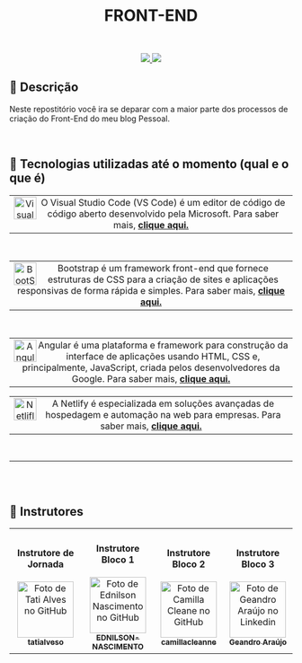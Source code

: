 <h1 align="CENTER">FRONT-END</h1>
   <br>

   <p align="center">
       <a href="https://github.com/RenToGen">
        <img src="https://img.shields.io/github/last-commit/RenToGen/Back-End?color=black%20&label=Ultimo%20commit&logo=github&style=flat-square"/>
        </a>
        <img src="https://img.shields.io/github/contributors/RenToGen/Back-End?color=black%20&label=Contribuidores&logo=github&style=flat-square"/>
        </p>
    
## :memo: Descrição
Neste repostitório você ira se deparar com a maior parte dos processos de criação do Front-End do meu blog Pessoal. 
  
<br>
  


## :wrench: Tecnologias utilizadas até o momento (qual e o que é)
<table>
  <tr>
    <td align="center"> 
      <img align="left" alt="Visual Studio" height="40" width="40" src="https://img.icons8.com/color/48/000000/visual-studio-code-2019.png"/>
O Visual Studio Code (VS Code) é um editor de código de código aberto desenvolvido pela Microsoft. Para saber mais, <a href="https://www.treinaweb.com.br/blog/vs-code-o-que-e-e-por-que-voce-deve-usar"><b>clique aqui.</b>
  </sub>
      </a>
    </td>
  </tr>
</table>
<br>

<table>
  <tr>
    <td align="center"> 
<img align="left" alt="BootStrap" height="40" width="40" src="https://img.icons8.com/color/48/000000/bootstrap.png"/>
Bootstrap é um framework front-end que fornece estruturas de CSS para a criação de sites e aplicações responsivas de forma rápida e simples. Para saber mais, <a href="https://www.alura.com.br/artigos/bootstrap"><b>clique aqui.</b>
       </sub>
      </a>
    </td>
  </tr>
</table>
<br>
<table>
  <tr>
    <td align="center"> <img align="left" alt="Angular" height="40" width="40" src="https://upload.wikimedia.org/wikipedia/commons/thumb/c/cf/Angular_full_color_logo.svg/250px-Angular_full_color_logo.svg.png"/>
Angular é uma plataforma e framework para construção da interface de aplicações usando HTML, CSS e, principalmente, JavaScript, criada pelos desenvolvedores da Google. Para saber mais, <a href="https://blog.algaworks.com/o-que-e-angular/"><b>clique aqui.</b>
 </sub>
      </a>
    </td>
  </tr>
</table>
<table>
  <tr>
    <td align="center"> <img align="left" alt="Netlifly" height="40" width="40" src="https://cdn.iconscout.com/icon/free/png-256/netlify-3629537-3032320.png"/>
A Netlify é especializada em soluções avançadas de hospedagem e automação na web para empresas. Para saber mais, <a href="https://blog.back4app.com/pt/netlify-vs-heroku-quais-sao-as-diferencas/#O_que_e_o_Netlify"><b>clique aqui.</b>
 </sub>
      </a>
    </td>
  </tr>
</table>
<br>

<hr size="2">

<br>
  </sub>
      </a>
    </td>
  </tr>
</table>
<br>



## :handshake: Instrutores
<table>
  <tr>
    <td align="center">
      <h4>Instrutore de Jornada</h4>
      <a href="http://github.com/tatialveso">
        <img src="https://avatars.githubusercontent.com/u/56259137?v=4" width="100px;" alt="Foto de Tati Alves no GitHub"/><br>
        <sub>
          <b>tatialveso</b>
        </sub>
      </a>
    </td>
    <td align="center">
      <h4>Instrutore Bloco 1</h4>
      <a href="https://github.com/EDNILSON-NASCIMENTO">
        <img src="https://avatars.githubusercontent.com/u/57823621?v=4" width="100px;" alt="Foto de Ednilson Nascimento no GitHub"/><br>
        <sub>
          <b>EDNILSON-NASCIMENTO</b>
        </sub>
      </a>
    </td>
     </td>
    <td align="center">
      <h4>Instrutore Bloco 2</h4>
      <a href="https://github.com/camillacleanne">
        <img src="https://avatars.githubusercontent.com/u/57760132?v=4" width="100px;" alt="Foto de Camilla Cleane no GitHub"/><br>
        <sub>
          <b>camillacleanne</b>
        </sub>
      </a>
    </td>
     <td align="center">
      <h4>Instrutore Bloco 3</h4>
      <a href="https://www.linkedin.com/in/geandro-ara%C3%BAjo-1b19881b4/">
        <img src="https://media-exp1.licdn.com/dms/image/C5603AQHt-pAQf-hUJg/profile-displayphoto-shrink_200_200/0/1635345417510?e=1643846400&v=beta&t=O624wQq0kCNNC8pv7vULpbu3ivfMmI_4FgHOisBlWcA" width="100px;" alt="Foto de Geandro Araújo no Linkedin"/><br>
        <sub>
          <b>Geandro Araújo</b>
        </sub>
      </a>
    </td>
  </tr>  
</table>


<br>

